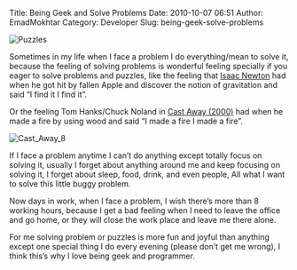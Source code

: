Title: Being Geek and Solve Problems
Date: 2010-10-07 06:51
Author: EmadMokhtar
Category: Developer
Slug: being-geek-solve-problems

![Puzzles]({static}/images/Puzzles_2.jpg)

Sometimes in my life when I face a problem I do everything/mean to solve
it, because the feeling of solving problems is wonderful feeling
specially if you eager to solve problems and puzzles, like the feeling
that [Isaac Newton](http://en.wikipedia.org/wiki/Isaac_Newton) had when
he got hit by fallen Apple and discover the notion of gravitation and
said “I find it I find it”.

Or the feeling Tom Hanks/Chuck Noland in [Cast Away
(2000)](http://www.imdb.com/title/tt0162222/) had when he made a fire by
using wood and said “I made a fire I made a fire”.

![Cast\_Away\_8]({static}/images/Cast_Away_8_2.jpg)

If I face a problem anytime I can’t do anything except totally focus on
solving it, usually I forget about anything around me and keep focusing
on solving it, I forget about sleep, food, drink, and even people, All
what I want to solve this little buggy problem.

Now days in work, when I face a problem, I wish there’s more than 8
working hours, because I get a bad feeling when I need to leave the
office and go home, or they will close the work place and leave me there
alone.

For me solving problem or puzzles is more fun and joyful than anything
except one special thing I do every evening (please don’t get me wrong),
I think this’s why I love being geek and programmer.
